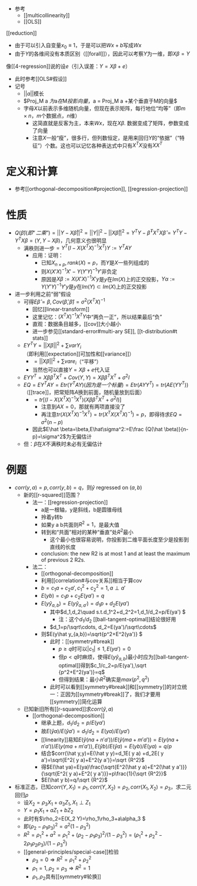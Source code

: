 - 参考
  - [[multicollinearity]]
  - [[OLS]]

[[reduction]]
- 由于可以引入自变量$x_0\equiv 1$，于是可以把$Wx+b$写成$Wx$
- 由于$Y$的各维间没有本质区别（[[forall]]），因此可以考察$Y$为一维，即$X\beta = Y$

像[[4-regression]]说的设$e$（引入误差：$Y=X\beta + e$）
- 此时参考[[OLS#假设]]
- 记号
  - $||a||$模长
  - $Proj_M a $为$a$在$M$投影向量，$a = Proj_M a +某个垂直于M的向量$
  - 字母$X$以前表示多维随机向量，但现在表示矩阵，每行地位“均等”（即$m\times n$，$m$个数据点，$n$维）
    - 这简直就是反客为主，本来$Wx$，现在$X\beta$. 数据变成了矩阵，参数变成了向量
    - 注意$X$一般“瘦”，很多行，但列数恒定，是用来回归$Y$的“依据”（“特征”）个数。这也可以记忆各种表达式中只有$X^TX$没有$XX^T$

# 定义和计算
- 参考[[orthogonal-decomposition#projection]], [[regression-projection]]
# 性质
- $Q(\hat \beta)(即“二乘”)=||Y-X\hat \beta||^2=||Y||^2-||X\hat\beta||^2=Y^TY-\hat\beta^TX^TX\hat\beta=Y^TY-Y^TX\beta=(Y,Y-X\beta)$，几何意义也很明显
  - 满秩则进一步$=Y^T(I-X(X^TX)^{-1}X^T)Y:=Y^TAY$
    - 应用：证明：
      - 已知$X_{n\times p},rank(X)=p$，而$Y$是$X$一些列组成的
      - 则$X(X'X)^{-1}X' - Y(Y'Y)^{-1}Y'$非负定
      - 原因是$X\beta:=X(X'X)^{-1}X'y$是$y$在$Im(X)$上的正交投影，$Y\alpha:=Y(Y'Y)^{-1}Y'y$是$y$在$Im(Y)\subset Im(X)$上的正交投影
- 进一步利用之前“弱”假设
  - 可得$E\hat \beta=\beta,Cov(\hat\beta,\hat\beta)=\sigma^2(X^TX)^{-1}$
    - 回忆[[linear-transform]]
    - 这里记忆：$(X^TX)^{-1}X^TY$中“两负一正”，所以结果最后“负”
    - 直观：数据条目越多，[[cov]]大小越小
    - 进一步参见[[standard-error#multi-ary SE]], [[t-distribution#t stats]]
  - $EY^TY=||X\beta||^2+\sum var Y_i$（即利用[[expectation]]可加性和[[variance]]）
    - $=||X\beta||^2+\sum vare_i$（“平移”）
    - 当然也可以直接$Y=X\beta +e$代入证
  - $EYY^T=X\beta\beta^TX^T+Cov(Y,Y)=X\beta\beta^TX^T+\sigma^2I$
  - $EQ=EY^TAY=Etr(Y^TAY)(因为是一个标量)=Etr(AYY^T)=tr(AE(YY^T))$（[[trace]]，把常矩阵$A$换到前面，随机量放到后面）
    - $=tr  [(I-X(X^TX)^{-1}X^T)(X\beta\beta^TX^T+\sigma^2I)]$
      - 注意到$AX=0$，那就有两项直接没了
      - 再注意$tr(X(X^TX)^{-1}X^T)=tr(X^TX(X^TX)^{-1})=p$，即得待求$EQ=\sigma^2(n-p)$
    - 因此$E\hat \beta=\beta,E\hat\sigma^2:=E\frac {Q(\hat \beta)}{n-p}=\sigma^2$为无偏估计
  - 但：$\beta$在$X$不满秩时未必有无偏估计
# 例题
- $corr(y,a)=p, corr(y,b)=q$，则$\hat y$ regressed on $(a,b)$
  - 新的[[r-squared]]范围？
    - 法一：[[regression-projection]]
      - a是一根轴，y是斜线，b是圆锥母线
      - 拎着y转b
      - 如果y a b共面则$R^2=1$，是最大值
      - 转到和“共面”相对的某种“垂直”处$R^2$最小
        - 这个最小也很容易说明，你投影到二维平面长度至少是投影到直线的长度
      - conclusion: the new R2 is at most 1 and at least the maximum of previous 2 R2s.
    - 法二：
      - [[orthogonal-decomposition]]
      - 利用[[correlation#与cov关系]]相当于算cov
      - $b = c_1 a+ c_2a',c_1^2+c_2^2=1,a\perp a'$
      - $E(yb) = c_1p+c_2E(ya')=q$
      - $E(y\hat y_{a,b})=E(y\hat y_{a,a'})=d_1p+d_2E(ya')$
        - 其中$d_1,d_2\quad s.t.d_1^2+d_2^2=1,d_1/d_2=p/E(ya') $
          - 注：这个$d_1/d_2$ [[ball-tangent-optimal]]结论很好用
        - $d_1=p/\sqrt\cdots, d_2=E(ya')/\sqrt\cdots$
      - 则$E(y\hat y_{a,b})=\sqrt{p^2+E^2(ya')} $
        - 此时：[[symmetry#break]]
          - $p\ge q$时可以$|c_1|\le 1,E(ya')=0$
          - 但$p<q$时麻烦，使得$E(y\hat y_{a,b})$最小时应为[[ball-tangent-optimal]]得到$c_1/c_2=p/E(ya'),\sqrt {p^2+E^2(ya')}=q$
          - 但得到结果：最小$R^2$确实是$max(p^2,q^2)$
        - 此时可以看到[[symmetry#break]]和[[symmetry]]的对立统一：正因为[[symmetry#break]]了，我们才要用[[symmetry]]简化运算
  - 已知新旧所有[[r-squared]]求$corr(\hat y, a)$
      - [[orthogonal-decomposition]]
        - 继承上题，$d_1/d_2=p/E(ya')$
        - 故$E(\hat y a)/E(\hat y a')=d_1/d_2=E(ya)/E(ya')$
        - [[linearity]]易知$E(\hat y (na+n'a'))/E(\hat y (ma+m'a'))=E( y (na+n'a'))/E( y (ma+m'a')),E(\hat yb)/E(\hat ya)=E(yb)/E(ya)=q/p$
        - 结合$corr(\hat y,y)=E(\hat y y)=d_1E( y a) +d_2E( y a')=\sqrt{E^2( y a)+E^2(y a')}=\sqrt {R^2}$
        - 得$E(\hat ya)=E(ya)\frac{\sqrt{E^2(\hat y a)+E^2(\hat y a')}}{\sqrt{E^2( y a)+E^2( y a')}}=p\frac{1}{\sqrt {R^2}}$
        - $E(\hat y b)=q/\sqrt {R^2}$
- 标准正态，已知$corr(Y,X_1)=\rho_1, corr(Y,X_2)=\rho_2, corr(X_1,X_2)=\rho_3$，求二元回归$\rho$
  - 设$X_2 = \rho_3 X_1 + \alpha_3 Z_1, X_1\perp Z_1$
  - $Y=\rho_1 X_1 + aZ_1+bZ_2$
  - 此时有$\rho_2=E(X_2 Y)=\rho_1\rho_3+a\alpha_3 $
  - 即$(\rho_2-\rho_1\rho_3)^2 = a^2(1-\rho_3^2)$
  - $R^2=\rho_1^2+a^2 = \rho_1^2+(\rho_2-\rho_1\rho_3)^2/(1-\rho_3^2)=(\rho_1^2+\rho_2^2-2\rho_1\rho_2\rho_3)/(1-\rho_3^2)$
  - [[general-principles/special-case]]检验
    - $\rho_3=0\Rightarrow R^2=\rho_1^2+\rho_2^2$
    - $\rho_1=1,\rho_2=\rho_3\Rightarrow R^2=1$
    - $\rho_1,\rho_2$具有[[symmetry#轮换]]